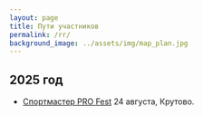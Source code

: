 ```yaml
---
layout: page
title: Пути участников
permalink: /rr/
background_image: ../assets/img/map_plan.jpg
---
```


## 2025 год

* [Спортмастер PRO Fest](/2025/smpf/) 24 августа, Крутово.

